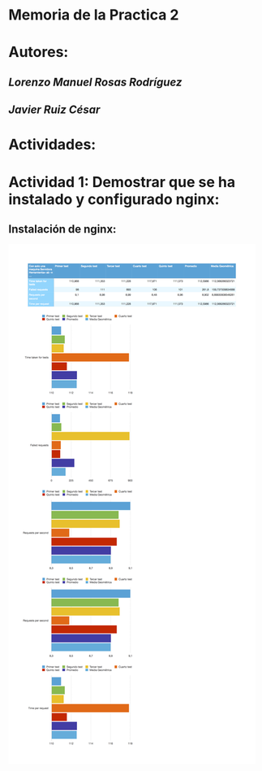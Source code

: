 # Memoria de la Practica 2 

#    #

# Autores: 

## *Lorenzo Manuel Rosas Rodríguez*
## *Javier Ruiz César*

# Actividades:

# Actividad 1: Demostrar que se ha instalado y configurado nginx:
## Instalación de nginx:
![img](https://github.com/lorenmanu/swap1415/blob/master/practica4/tablas.png)


